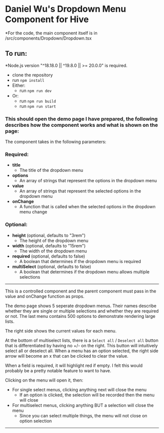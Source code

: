 # Daniel Wu's Dropdown Menu Component for Hive

\*For the code, the main component itself is in /src/components/Dropdown/Dropdown.tsx

## To run:

\*Node.js version "^18.18.0 || ^19.8.0 || >= 20.0.0" is required.

- clone the repository
- run `npm install`
- Either:
  - run `npm run dev`
- Or:
  - run `npm run build`
  - run `npm run start`

### This should open the demo page I have prepared, the following describes how the component works and what is shown on the page:

The component takes in the following parameters:

### Required:

- **title**
  - The title of the dropdown menu
- **options**
  - An array of strings that represent the options in the dropdown menu
- **value**
  - An array of strings that represent the selected options in the dropdown menu
- **onChange**
  - A function that is called when the selected options in the dropdown menu change

### Optional:

- **height** (optional, defaults to "3rem")
  - The height of the dropdown menu
- **width** (optional, defaults to "15rem")
  - The width of the dropdown menu
- **required** (optional, defaults to false)
  - A boolean that determines if the dropdown menu is required
- **multiSelect** (optional, defaults to false)
  - A boolean that determines if the dropdown menu allows multiple selections

---

This is a controlled component and the parent component must pass in the value and onChange function as props.

The demo page shows 5 seperate dropdown menus. Their names describe whether they are single or multiple selections and whether they are required or not. The last menu contains 500 options to demonstrate rendering large lists.

The right side shows the current values for each menu.

At the bottom of multiselect lists, there is a `Select all` / `Deselect all` button that is differentiated by having no +/- on the right. This button will intuitively select all or deselect all. When a menu has an option selected, the right side arrow will become an x that can be clicked to clear the value.

When a field is required, it will highlight red if empty. I felt this would probably be a pretty notable feature to want to have.

Clicking on the menu will open it, then:

- For single select menus, clicking anything next will close the menu
  - If an option is clicked, the selection will be recorded then the menu will close
- For multiselect menus, clicking anything BUT a selection will close the menu
  - Since you can select multiple things, the menu will not close on option selection

---
